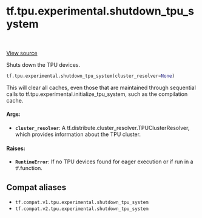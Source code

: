 <div itemscope itemtype="http://developers.google.com/ReferenceObject">
<meta itemprop="name" content="tf.tpu.experimental.shutdown_tpu_system" />
<meta itemprop="path" content="Stable" />
</div>

# tf.tpu.experimental.shutdown_tpu_system

<!-- Insert buttons and diff -->

<table class="tfo-notebook-buttons tfo-api" align="left">
</table>

<a target="_blank" href="/code/stable/tensorflow/python/tpu/tpu_strategy_util.py">View source</a>



Shuts down the TPU devices.

``` python
tf.tpu.experimental.shutdown_tpu_system(cluster_resolver=None)
```



<!-- Placeholder for "Used in" -->

This will clear all caches, even those that are maintained through sequential
calls to tf.tpu.experimental.initialize_tpu_system, such as the compilation
cache.

#### Args:


* <b>`cluster_resolver`</b>: A tf.distribute.cluster_resolver.TPUClusterResolver,
    which provides information about the TPU cluster.


#### Raises:


* <b>`RuntimeError`</b>: If no TPU devices found for eager execution or if run in a
    tf.function.

## Compat aliases

* `tf.compat.v1.tpu.experimental.shutdown_tpu_system`
* `tf.compat.v2.tpu.experimental.shutdown_tpu_system`

